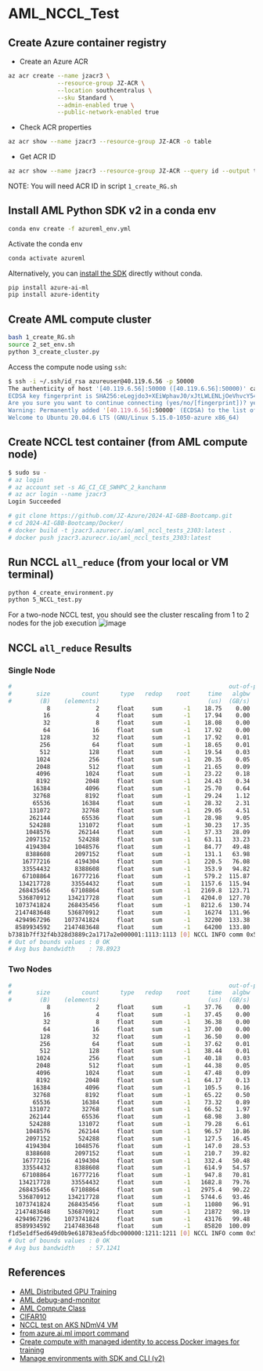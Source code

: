 # AML_NCCL_Test

## Create Azure container registry
- Create an Azure ACR
```bash
az acr create --name jzacr3 \
              --resource-group JZ-ACR \
              --location southcentralus \
              --sku Standard \
              --admin-enabled true \
              --public-network-enabled true
```
- Check ACR properties
```bash
az acr show --name jzacr3 --resource-group JZ-ACR -o table
```
- Get ACR ID
```bash
az acr show --name jzacr3 --resource-group JZ-ACR --query id --output tsv
```
NOTE: You will need ACR ID in script `1_create_RG.sh`

## Install AML Python SDK v2 in a conda env
```bash
conda env create -f azureml_env.yml
```
Activate the conda env
```bash
conda activate azureml
```

Alternatively, you can [install the SDK](https://learn.microsoft.com/en-us/python/api/overview/azure/ai-ml-readme?view=azure-python) directly without conda. 
```bash
pip install azure-ai-ml
pip install azure-identity
```

## Create AML compute cluster
```bash
bash 1_create_RG.sh
source 2_set_env.sh
python 3_create_cluster.py
```
Access the compute node using `ssh`:
```bash
$ ssh -i ~/.ssh/id_rsa azureuser@40.119.6.56 -p 50000
The authenticity of host '[40.119.6.56]:50000 ([40.119.6.56]:50000)' can't be established.
ECDSA key fingerprint is SHA256:eLegjdo3+XEiWphavJ0/xJtLWLENLjOeVhvcY54LpZ8.
Are you sure you want to continue connecting (yes/no/[fingerprint])? yes
Warning: Permanently added '[40.119.6.56]:50000' (ECDSA) to the list of known hosts.
Welcome to Ubuntu 20.04.6 LTS (GNU/Linux 5.15.0-1050-azure x86_64)
```

## Create NCCL test container (from AML compute node)
```bash
$ sudo su -
# az login
# az account set -s AG_CI_CE_SWHPC_2_kanchanm
# az acr login --name jzacr3
Login Succeeded
```
```bash
# git clone https://github.com/JZ-Azure/2024-AI-GBB-Bootcamp.git
# cd 2024-AI-GBB-Bootcamp/Docker/
# docker build -t jzacr3.azurecr.io/aml_nccl_tests_2303:latest .
# docker push jzacr3.azurecr.io/aml_nccl_tests_2303:latest
```

## Run NCCL `all_reduce` (from your local or VM terminal)
```bash
python 4_create_environment.py
python 5_NCCL_test.py
```
For a two-node NCCL test, you should see the cluster rescaling from 1 to 2 nodes for the job execution
![image](https://github.com/JZ-Azure/2024-AI-GBB-Bootcamp/assets/6353250/6b344a1f-0c3e-498d-bbdd-9b78cc3c06a6)


## NCCL `all_reduce` Results
### Single Node
```bash
#                                                              out-of-place                       in-place          
#       size         count      type   redop    root     time   algbw   busbw #wrong     time   algbw   busbw #wrong
#        (B)    (elements)                               (us)  (GB/s)  (GB/s)            (us)  (GB/s)  (GB/s)       
           8             2     float     sum      -1    18.75    0.00    0.00      0    17.60    0.00    0.00      0
          16             4     float     sum      -1    17.94    0.00    0.00      0    18.11    0.00    0.00      0
          32             8     float     sum      -1    18.08    0.00    0.00      0    18.05    0.00    0.00      0
          64            16     float     sum      -1    17.92    0.00    0.01      0    17.58    0.00    0.01      0
         128            32     float     sum      -1    17.92    0.01    0.01      0    17.73    0.01    0.01      0
         256            64     float     sum      -1    18.65    0.01    0.02      0    18.38    0.01    0.02      0
         512           128     float     sum      -1    19.54    0.03    0.05      0    19.58    0.03    0.05      0
        1024           256     float     sum      -1    20.35    0.05    0.09      0    19.93    0.05    0.09      0
        2048           512     float     sum      -1    21.65    0.09    0.17      0    21.48    0.10    0.17      0
        4096          1024     float     sum      -1    23.22    0.18    0.31      0    21.70    0.19    0.33      0
        8192          2048     float     sum      -1    24.43    0.34    0.59      0    23.29    0.35    0.62      0
       16384          4096     float     sum      -1    25.70    0.64    1.12      0    23.65    0.69    1.21      0
       32768          8192     float     sum      -1    29.24    1.12    1.96      0    27.09    1.21    2.12      0
       65536         16384     float     sum      -1    28.32    2.31    4.05      0    27.24    2.41    4.21      0
      131072         32768     float     sum      -1    29.05    4.51    7.90      0    27.62    4.75    8.31      0
      262144         65536     float     sum      -1    28.98    9.05   15.83      0    27.66    9.48   16.58      0
      524288        131072     float     sum      -1    30.23   17.35   30.36      0    28.93   18.12   31.72      0
     1048576        262144     float     sum      -1    37.33   28.09   49.15      0    37.47   27.98   48.97      0
     2097152        524288     float     sum      -1    63.11   33.23   58.16      0    62.69   33.45   58.54      0
     4194304       1048576     float     sum      -1    84.77   49.48   86.59      0    83.70   50.11   87.69      0
     8388608       2097152     float     sum      -1    131.1   63.98  111.97      0    127.6   65.74  115.05      0
    16777216       4194304     float     sum      -1    220.5   76.08  133.14      0    218.5   76.77  134.35      0
    33554432       8388608     float     sum      -1    353.9   94.82  165.94      0    351.9   95.35  166.85      0
    67108864      16777216     float     sum      -1    579.2  115.87  202.78      0    577.7  116.16  203.28      0
   134217728      33554432     float     sum      -1   1157.6  115.94  202.90      0   1157.1  115.99  202.98      0
   268435456      67108864     float     sum      -1   2169.8  123.71  216.50      0   2166.1  123.93  216.87      0
   536870912     134217728     float     sum      -1   4204.0  127.70  223.48      0   4202.7  127.74  223.55      0
  1073741824     268435456     float     sum      -1   8212.6  130.74  228.80      0   8206.4  130.84  228.97      0
  2147483648     536870912     float     sum      -1    16274  131.96  230.93      0    16274  131.96  230.93      0
  4294967296    1073741824     float     sum      -1    32200  133.38  233.42      0    32207  133.35  233.37      0
  8589934592    2147483648     float     sum      -1    64200  133.80  234.15      0    64208  133.78  234.12      0
b7381b7ff32f4b328d3889c2a1717a2e000001:1113:1113 [0] NCCL INFO comm 0x55de2ecc0590 rank 0 nranks 8 cudaDev 0 busId 100000 - Destroy COMPLETE
# Out of bounds values : 0 OK
# Avg bus bandwidth    : 78.8923 
```
### Two Nodes
```bash
#                                                              out-of-place                       in-place          
#       size         count      type   redop    root     time   algbw   busbw #wrong     time   algbw   busbw #wrong
#        (B)    (elements)                               (us)  (GB/s)  (GB/s)            (us)  (GB/s)  (GB/s)       
           8             2     float     sum      -1    37.76    0.00    0.00      0    36.09    0.00    0.00      0
          16             4     float     sum      -1    37.45    0.00    0.00      0    37.07    0.00    0.00      0
          32             8     float     sum      -1    36.38    0.00    0.00      0    35.53    0.00    0.00      0
          64            16     float     sum      -1    37.00    0.00    0.00      0    36.36    0.00    0.00      0
         128            32     float     sum      -1    36.50    0.00    0.01      0    35.26    0.00    0.01      0
         256            64     float     sum      -1    37.62    0.01    0.01      0    36.90    0.01    0.01      0
         512           128     float     sum      -1    38.44    0.01    0.02      0    37.76    0.01    0.03      0
        1024           256     float     sum      -1    40.18    0.03    0.05      0    39.85    0.03    0.05      0
        2048           512     float     sum      -1    44.38    0.05    0.09      0    42.45    0.05    0.09      0
        4096          1024     float     sum      -1    47.48    0.09    0.16      0    46.14    0.09    0.17      0
        8192          2048     float     sum      -1    64.17    0.13    0.24      0    53.94    0.15    0.28      0
       16384          4096     float     sum      -1    105.5    0.16    0.29      0    57.07    0.29    0.54      0
       32768          8192     float     sum      -1    65.22    0.50    0.94      0    56.87    0.58    1.08      0
       65536         16384     float     sum      -1    73.32    0.89    1.68      0    56.58    1.16    2.17      0
      131072         32768     float     sum      -1    66.52    1.97    3.69      0    63.45    2.07    3.87      0
      262144         65536     float     sum      -1    68.98    3.80    7.13      0    67.47    3.89    7.28      0
      524288        131072     float     sum      -1    79.28    6.61   12.40      0    79.27    6.61   12.40      0
     1048576        262144     float     sum      -1    96.57   10.86   20.36      0    96.62   10.85   20.35      0
     2097152        524288     float     sum      -1    127.5   16.45   30.85      0    127.9   16.39   30.74      0
     4194304       1048576     float     sum      -1    147.0   28.53   53.49      0    147.4   28.46   53.37      0
     8388608       2097152     float     sum      -1    210.7   39.82   74.65      0    209.2   40.10   75.18      0
    16777216       4194304     float     sum      -1    332.4   50.48   94.65      0    331.1   50.67   95.00      0
    33554432       8388608     float     sum      -1    614.9   54.57  102.32      0    621.0   54.03  101.30      0
    67108864      16777216     float     sum      -1    947.8   70.81  132.76      0    938.9   71.48  134.02      0
   134217728      33554432     float     sum      -1   1682.8   79.76  149.55      0   1689.0   79.47  149.00      0
   268435456      67108864     float     sum      -1   2975.4   90.22  169.16      0   3000.5   89.46  167.74      0
   536870912     134217728     float     sum      -1   5744.6   93.46  175.23      0   5693.8   94.29  176.80      0
  1073741824     268435456     float     sum      -1    11080   96.91  181.70      0    11095   96.78  181.46      0
  2147483648     536870912     float     sum      -1    21872   98.19  184.10      0    21765   98.66  185.00      0
  4294967296    1073741824     float     sum      -1    43176   99.48  186.52      0    43174   99.48  186.52      0
  8589934592    2147483648     float     sum      -1    85820  100.09  187.67      0    85895  100.01  187.51      0
f1d5e1df5ed649d0b9e618783ea5fdbc000000:1211:1211 [0] NCCL INFO comm 0x5634cae893b0 rank 0 nranks 16 cudaDev 0 busId 100000 - Destroy COMPLETE
# Out of bounds values : 0 OK
# Avg bus bandwidth    : 57.1241 
```

## References
- [AML Distributed GPU Training](https://azure.github.io/azureml-cheatsheets/docs/cheatsheets/python/v1/-distributed-training/#mpi)
- [AML debug-and-monitor](https://github.com/Azure/azureml-examples/blob/-dd15e3f7d6a512fedfdfbdb4be19e065e8c1d224/sdk/python/jobs/single-step/debug-and-monitor/-debug-and-monitor.ipynb)
- [AML Compute Class](https://learn.microsoft.com/en-us/python/api/azure-ai-ml/azure.ai.ml.entities.-amlcompute?view=azure-python)
- [CIFAR10](https://github.com/Azure/azureml-examples/blob/main/sdk/python/jobs/single-step/pytorch/-distributed-training/distributed-cifar10.ipynb)
- [NCCL test on AKS NDmV4 VM](https://github.com/JingchaoZhang/JingchaoZhang.github.io/blob/master/-_posts/2023-09-11-NCCL%20test%20on%20AKS%20NDmV4%20VM.md)
- [from azure.ai.ml import command](https://learn.microsoft.com/en-us/python/api/azure-ai-ml/azure.ai.-ml?view=azure-python#azure-ai-ml-command)
- [Create compute with managed identity to access Docker images for training](https://learn.microsoft.-com/en-us/azure/machine-learning/how-to-identity-based-service-authentication?view=azureml-api-2&-tabs=python#create-compute-with-managed-identity-to-access-docker-images-for-training)
- [Manage environments with SDK and CLI (v2)](https://learn.microsoft.com/en-us/azure/machine-learning/-how-to-manage-environments-v2?view=azureml-api-2&tabs=cli)
